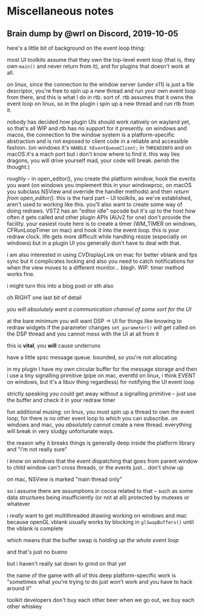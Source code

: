 # Miscellaneous notes

## Brain dump by @wrl on Discord, 2019-10-05

here's a little bit of background on the event loop thing:

most UI toolkits assume that they own the top-level event loop (that is, they own `main()` and never return from it), and for plugins that doesn't work at all.

on linux, since the connection to the window server (under x11) is just a file descriptor, you're free to spin up a new thread and run your own event loop from there, and this is what I do in rtb. sort of. rtb assumes that it owns the event loop on linux, so in the plugin i spin up a new thread and run rtb from it.

nobody has decided how plugin UIs should work natively on wayland yet, so that's all WIP and rtb has no support for it presently.
on windows and macos, the connection to the window system is a platform-specific abstraction and is not exposed to client code in a reliable and accessible fashion. (on windows it's `HANDLE hEventQueueClient;` in `THREADINFO` and on macOS it's a mach port but i don't know where to find it. this way lies dragons, you will drive yourself mad, your code will break. perish the thought.)

roughly – in open_editor(), you create the platform window, hook the events you want (on windows you implement this in your windowproc, on macOS you subclass NSView and override the handler methods) and then *return from open_editor()*. this is the hard part – UI toolkits, as we've established, aren't used to working like this.
you'll also want to create some way of doing redraws. VST2 has an "editor idle" opcode but it's up to the host how often it gets called and other plugin APIs (AUv2 for one) don't provide the facility. your easiest route here is to create a timer (WM_TIMER on windows, CFRunLoopTimer on mac) and hook it into the event loop. this is your redraw clock. life gets more difficult while handling resize (especially on windows) but in a plugin UI you generally don't have to deal with that.

i am also interested in using CVDisplayLink on mac for better vblank and fps sync but it complicates locking and also you need to catch notifications for when the view moves to a different monitor... blegh. WIP. timer method works fine.

i might turn this into a blog post or sth also

oh RIGHT one last bit of detail

*you will absolutely want a communication channel of some sort for the UI*

at the bare minimum you will want DSP -> UI for things like knowing to redraw widgets if the parameter changes
`set_parameter()` *will* get called on the DSP thread and you cannot mess with the UI at all from it

this is **vital**, you **will** cause underruns

have a little spsc message queue. bounded, so you're not allocating

in my plugin I have my own circular buffer for the message storage and then i use a tiny signalling primitive (pipe on mac, eventfd on linux, i think EVENT on windows, but it's a libuv thing regardless) for notifying the UI event loop

strictly speaking you could get away without a signalling primitive – just use the buffer and check it in your redraw timer

fun additional musing: on linux, you must spin up a thread to own the event loop, for there is no other event loop to which you can subscribe. on windows and mac, you *absolutely cannot* create a new thread. everything will break in very sludgy unfortunate ways.

the reason why it breaks things is generally deep inside the platform library and "i'm not really sure"

i know on windows that the event dispatching that goes from parent window to child window can't cross threads, or the events just... don't show up

on mac, NSView is marked "main thread only"

so i assume there are assumptions in cocoa related to that – such as some data structures being insufficiently (or not at all) protected by mutexes or whatever

i *really* want to get multithreaded drawing working on windows and mac because openGL vblank usually works by blocking in `glSwapBuffers()` until the vblank is complete

which means that the buffer swap is *holding up the whole event loop*

and that's just no bueno

but i haven't really sat down to grind on that yet

the name of the game with all of this deep platform-specific work is "sometimes what you're trying to do just won't work and you have to hack around it"

toolkit developers don't buy each other beer when we go out, we buy each other whiskey
